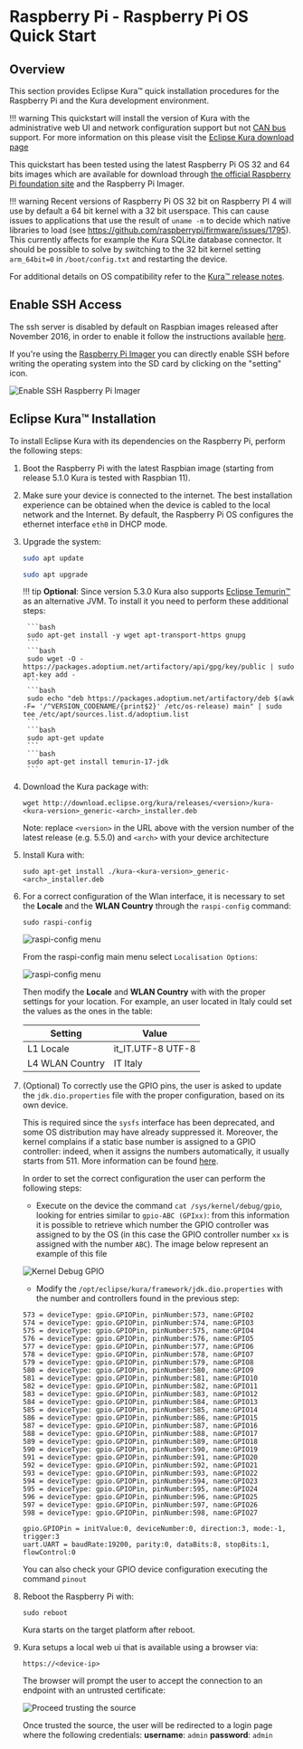 # Raspberry Pi - Raspberry Pi OS Quick Start

## Overview

This section provides Eclipse Kura&trade; quick installation procedures for the Raspberry Pi and the Kura development environment.

!!! warning
    This quickstart will install the version of Kura with the administrative web UI and network  configuration support but not [CAN bus](https://en.wikipedia.org/wiki/CAN_bus) support. For more information on this please visit the [Eclipse Kura download page](https://websites.eclipseprojects.io/kura/downloads.php)

This quickstart has been tested using the latest Raspberry Pi OS 32 and 64 bits images which are available for download through [the official Raspberry Pi foundation site](https://www.raspberrypi.com/software/operating-systems/) and the Raspberry Pi Imager.

!!! warning
    Recent versions of Raspberry Pi OS 32 bit on Raspberry PI 4 will use by default a 64 bit kernel with a 32 bit userspace. This can cause issues to applications that use the result of `uname -m` to decide which native libraries to load (see https://github.com/raspberrypi/firmware/issues/1795). This currently affects for example the Kura SQLite database connector. It should be possible to solve by switching to the 32 bit kernel setting `arm_64bit=0` in `/boot/config.txt` and restarting the device.

For additional details on OS compatibility refer to the [Kura&trade; release notes](https://websites.eclipseprojects.io/kura/downloads.php).

## Enable SSH Access

The ssh server is disabled by default on Raspbian images released after November 2016,
in order to enable it follow the instructions available [here](https://www.raspberrypi.org/documentation/remote-access/ssh/).

If you're using the [Raspberry Pi Imager](https://github.com/raspberrypi/rpi-imager) you can directly enable SSH before writing the operating system into the SD card by clicking on the "setting" icon.

![Enable SSH Raspberry Pi Imager](./images/imager-enable-ssh.png)

## Eclipse Kura&trade; Installation

To install Eclipse Kura with its dependencies on the Raspberry Pi, perform the
following steps:

1. Boot the Raspberry Pi with the latest Raspbian image (starting from release 5.1.0 Kura is tested with Raspbian 11).

2. Make sure your device is connected to the internet. The best installation experience can be obtained when the device is cabled to the local network and the Internet. By default, the Raspberry Pi OS configures the ethernet interface `eth0` in DHCP mode.

3. Upgrade the system:
   
    ```bash
    sudo apt update
    ```
    ```bash
    sudo apt upgrade
    ```

    !!! tip
        **Optional**: Since version 5.3.0 Kura also supports [Eclipse Temurin&trade;](https://adoptium.net/en-GB/) as an alternative JVM. To install it you need to perform these additional steps:

        ```bash
        sudo apt-get install -y wget apt-transport-https gnupg
        ```
        ```bash
        sudo wget -O - https://packages.adoptium.net/artifactory/api/gpg/key/public | sudo apt-key add -
        ```
        ```bash
        sudo echo "deb https://packages.adoptium.net/artifactory/deb $(awk -F= '/^VERSION_CODENAME/{print$2}' /etc/os-release) main" | sudo tee /etc/apt/sources.list.d/adoptium.list
        ```
        ```bash
        sudo apt-get update
        ```
        ```bash
        sudo apt-get install temurin-17-jdk
        ```

4. Download the Kura package with:

    ```
    wget http://download.eclipse.org/kura/releases/<version>/kura-<kura-version>_generic-<arch>_installer.deb
    ```

    Note: replace `<version>` in the URL above with the version number of the latest release (e.g. 5.5.0) and `<arch>` with your device architecture 

5. Install Kura with: 

    ```
    sudo apt-get install ./kura-<kura-version>_generic-<arch>_installer.deb
    ```

6. For a correct configuration of the Wlan interface, it is necessary to set the **Locale** and the **WLAN Country** through the `raspi-config` command:

    ```
    sudo raspi-config
    ```

    ![raspi-config menu](./images/raspi-config.png)

    From the raspi-config main menu select `Localisation Options`:

    ![raspi-config menu](./images/raspi-localisation-menu.png)

    Then modify the **Locale** and **WLAN Country** with with the proper settings for your location. For example, an user located in Italy could set the values as the ones in the table:

    | Setting         	| Value             	|
    |-----------------	|-------------------	|
    | L1 Locale       	| it_IT.UTF-8 UTF-8 	|
    | L4 WLAN Country 	| IT Italy          	|

7. (Optional) To correctly use the GPIO pins, the user is asked to update the `jdk.dio.properties` file with the proper configuration, based on its own device.

    This is required since the `sysfs` interface has been deprecated, and some OS distribution may have already suppressed it. Moreover, the kernel complains if a static base number is assigned to a GPIO controller: indeed, when it assigns the numbers automatically, it usually starts from 511. More information can be found [here](https://forums.raspberrypi.com/viewtopic.php?t=359302).
    
    In order to set the correct configuration the user can perform the following steps:
    
    - Execute on the device the command `cat /sys/kernel/debug/gpio`, looking for entries similar to `gpio-ABC (GPIxx)`: from this information it is possible to retrieve which number the GPIO controller was assigned to by the OS (in this case the GPIO controller number `xx` is assigned with the number `ABC`). The image below represent an example of this file

    ![Kernel Debug GPIO](./images/kernel-debug-gpio.png)

    - Modify the `/opt/eclipse/kura/framework/jdk.dio.properties` with the number and controllers found in the previous step:

    ```
    573 = deviceType: gpio.GPIOPin, pinNumber:573, name:GPI02
    574 = deviceType: gpio.GPIOPin, pinNumber:574, name:GPIO3
    575 = deviceType: gpio.GPIOPin, pinNumber:575, name:GPIO4
    576 = deviceType: gpio.GPIOPin, pinNumber:576, name:GPIO5
    577 = deviceType: gpio.GPIOPin, pinNumber:577, name:GPIO6
    578 = deviceType: gpio.GPIOPin, pinNumber:578, name:GPIO7
    579 = deviceType: gpio.GPIOPin, pinNumber:579, name:GPIO8
    580 = deviceType: gpio.GPIOPin, pinNumber:580, name:GPIO9
    581 = deviceType: gpio.GPIOPin, pinNumber:581, name:GPIO10
    582 = deviceType: gpio.GPIOPin, pinNumber:582, name:GPIO11
    583 = deviceType: gpio.GPIOPin, pinNumber:583, name:GPIO12
    584 = deviceType: gpio.GPIOPin, pinNumber:584, name:GPIO13
    585 = deviceType: gpio.GPIOPin, pinNumber:585, name:GPIO14
    586 = deviceType: gpio.GPIOPin, pinNumber:586, name:GPIO15
    587 = deviceType: gpio.GPIOPin, pinNumber:587, name:GPIO16
    588 = deviceType: gpio.GPIOPin, pinNumber:588, name:GPIO17
    589 = deviceType: gpio.GPIOPin, pinNumber:589, name:GPIO18
    590 = deviceType: gpio.GPIOPin, pinNumber:590, name:GPIO19
    591 = deviceType: gpio.GPIOPin, pinNumber:591, name:GPIO20
    592 = deviceType: gpio.GPIOPin, pinNumber:592, name:GPIO21
    593 = deviceType: gpio.GPIOPin, pinNumber:593, name:GPIO22
    594 = deviceType: gpio.GPIOPin, pinNumber:594, name:GPIO23
    595 = deviceType: gpio.GPIOPin, pinNumber:595, name:GPIO24
    596 = deviceType: gpio.GPIOPin, pinNumber:596, name:GPIO25
    597 = deviceType: gpio.GPIOPin, pinNumber:597, name:GPIO26
    598 = deviceType: gpio.GPIOPin, pinNumber:598, name:GPIO27

    gpio.GPIOPin = initValue:0, deviceNumber:0, direction:3, mode:-1, trigger:3
    uart.UART = baudRate:19200, parity:0, dataBits:8, stopBits:1, flowControl:0
    ```

    You can also check your GPIO device configuration executing the command `pinout`



8. Reboot the Raspberry Pi with:

    ```
    sudo reboot
    ```

    Kura starts on the target platform after reboot.

9. Kura setups a local web ui that is available using a browser via:

    ```
    https://<device-ip>
    ```

    The browser will prompt the user to accept the connection to an endpoint with an untrusted certificate:

    ![Proceed trusting the source](./images/untrusted_cert.png)

    Once trusted the source, the user will be redirected to a login page where the following credentials:
    **username**: `admin`
    **password**: `admin`
